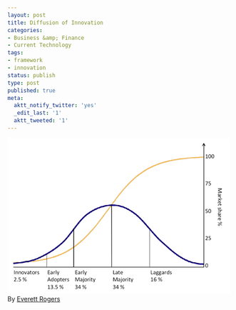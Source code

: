 ```yaml
---
layout: post
title: Diffusion of Innovation
categories:
- Business &amp; Finance
- Current Technology
tags:
- framework
- innovation
status: publish
type: post
published: true
meta:
  aktt_notify_twitter: 'yes'
  _edit_last: '1'
  aktt_tweeted: '1'
---
```

![](/img/Diffusionofideas.png "Diffusionofideas") By [Everett Rogers](http://en.wikipedia.org/wiki/Everett_Rogers)
